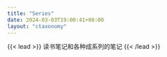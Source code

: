 ```yaml
---
title: "Series"
date: 2024-03-03T19:00:41+08:00
layout: "ctaxonomy"
---
```


{{< lead >}}
读书笔记和各种成系列的笔记
{{< /lead >}}
